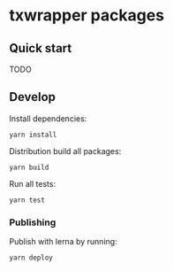 # txwrapper packages

## Quick start

TODO

## Develop

Install dependencies:

```
yarn install
```

Distribution build all packages:

```
yarn build
```

Run all tests:

```
yarn test
```

### Publishing

Publish with lerna by running:

```
yarn deploy
```